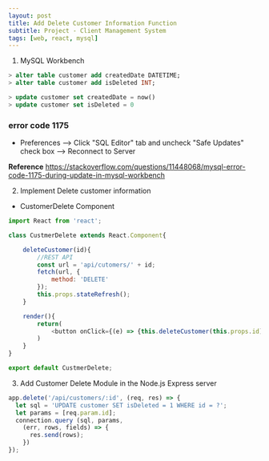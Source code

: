 ```yaml
---
layout: post
title: Add Delete Customer Information Function
subtitle: Project - Client Management System
tags: [web, react, mysql]
---
```


1. MySQL Workbench
```sql
> alter table customer add createdDate DATETIME;
> alter table customer add isDeleted INT;

> update customer set createdDate = now()	
> update customer set isDeleted = 0
```	
### error code 1175
- Preferences --> Click "SQL Editor" tab and uncheck "Safe Updates" check box --> Reconnect to Server

**Reference** https://stackoverflow.com/questions/11448068/mysql-error-code-1175-during-update-in-mysql-workbench

2. Implement Delete customer information
- CustomerDelete Component
```javascript
import React from 'react';

class CustmerDelete extends React.Component{

    deleteCustomer(id){
        //REST API
        const url = 'api/cutomers/' + id;
        fetch(url, {
            method: 'DELETE'
        });
        this.props.stateRefresh();
    }

    render(){
        return(
            <button onClick={(e) => {this.deleteCustomer(this.props.id)}}>Delete</button>
        )
    }
}

export default CustmerDelete;
```

3. Add Customer Delete Module in the Node.js Express server
```javascript
app.delete('/api/customers/:id', (req, res) => {
  let sql = 'UPDATE customer SET isDeleted = 1 WHERE id = ?';
  let params = [req.param.id];
  connection.query (sql, params,
    (err, rows, fields) => {
      res.send(rows);
    })
});
```
